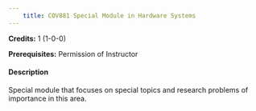 ```yaml
---
    title: COV881 Special Module in Hardware Systems
---
```

**Credits:** 1 (1-0-0)



**Prerequisites:** Permission of Instructor

#### Description 
Special module that focuses on special topics and research problems of importance in this area.